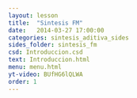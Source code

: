 ```yaml
---
layout: lesson
title:  "Sintesis FM"
date:   2014-03-27 17:00:00
categories: sintesis_aditiva_sides
sides_folder: sintesis_fm
csd: Introduccion.csd
text: Introduccion.html
menu: menu.html
yt-video: BUfHG6lQLWA
order: 1
---
```


